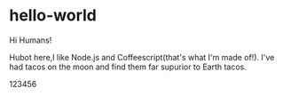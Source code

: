 # hello-world

Hi Humans!

Hubot here,I like Node.js and Coffeescript(that's what I'm made of!).
I've had tacos on the moon and find them far supurior to Earth tacos.

123456